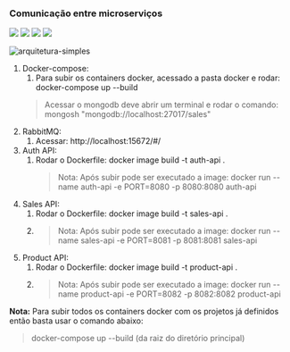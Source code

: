 ### Comunicação entre microserviços

![](https://img.shields.io/badge/Status-Em%20Desenvolvimento-orange)
![](https://img.shields.io/badge/Autor-Joel%20Schecheleski-brightgreen)
![](https://img.shields.io/badge/Language-java-brightgreen)
![](https://img.shields.io/badge/Framework-springboot-brightgreen)
	

![arquitetura-simples](https://user-images.githubusercontent.com/3439261/166570723-c933d159-4a10-4afb-b5a3-afd0d89b52ef.png)

1. Docker-compose:
	1. Para subir os containers docker, acessado a pasta docker e rodar: docker-compose up --build
	 > Acessar o mongodb deve abrir um terminal e rodar o comando: mongosh "mongodb://localhost:27017/sales"
2. RabbitMQ:
	1. Acessar: http://localhost:15672/#/
3. Auth API:
	1. Rodar o Dockerfile: docker image build -t auth-api .
	   > Nota: Após subir pode ser executado a image: docker run --name auth-api -e PORT=8080 -p 8080:8080 auth-api
4. Sales API:
   1.  Rodar o Dockerfile: docker image build -t sales-api .
   2.  > Nota: Após subir pode ser executado a image: docker run --name sales-api -e PORT=8081 -p 8081:8081 sales-api
5. Product API:
   1. Rodar o Dockerfile: docker image build -t product-api .
   2. > Nota:  Após subir pode ser executado a image: docker run --name product-api -e PORT=8082 -p 8082:8082 product-api


**Nota:** Para subir todos os containers docker com os projetos já definidos então basta usar o comando abaixo: 
> docker-compose up --build (da raiz do diretório principal)
